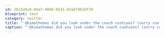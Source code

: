```yaml
---
id: 26cb26c0-84a7-409d-9141-02ab7d62bf39
blueprint: text
category: twitter
title: "'@kimathomas did you look under the couch cushions? (sorry couldn't resist)"
caption: "'@kimathomas did you look under the couch cushions? (sorry couldn't resist)"
---
```

